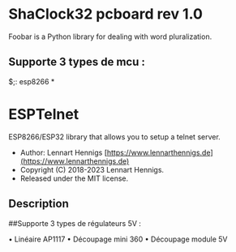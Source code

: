 # ShaClock32 pcboard rev 1.0

Foobar is a Python library for dealing with word pluralization.

## Supporte 3 types de mcu :
$;:
esp8266
*
# ESPTelnet

ESP8266/ESP32 library that allows you to setup a telnet server.

* Author: Lennart Hennigs [https://www.lennarthennigs.de](https://www.lennarthennigs.de)
* Copyright (C) 2018-2023 Lennart Hennigs.
* Released under the MIT license.

## Description






##Supporte 3 types de régulateurs 5V :

•	Linéaire AP1117
•	Découpage mini 360
•	Découpage module 5V
